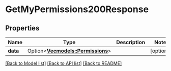 # GetMyPermissions200Response

## Properties

Name | Type | Description | Notes
------------ | ------------- | ------------- | -------------
**data** | Option<[**Vec<models::Permissions>**](Permissions.md)> |  | [optional]

[[Back to Model list]](../README.md#documentation-for-models) [[Back to API list]](../README.md#documentation-for-api-endpoints) [[Back to README]](../README.md)


